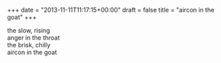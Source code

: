 +++
date = "2013-11-11T11:17:15+00:00"
draft = false
title = "aircon in the goat"
+++
<p>the slow, rising<br /><span>anger in the throat<br />the brisk, chilly<br />aircon in the goat</span></p>
